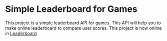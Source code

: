 # Simple Leaderboard for Games
This project is a simple leaderboard API for games. This API will help you to make online leaderboard to compare user scores. This project is now online in [Leaderboard](http://leaderboard.dwiajik.com/)
